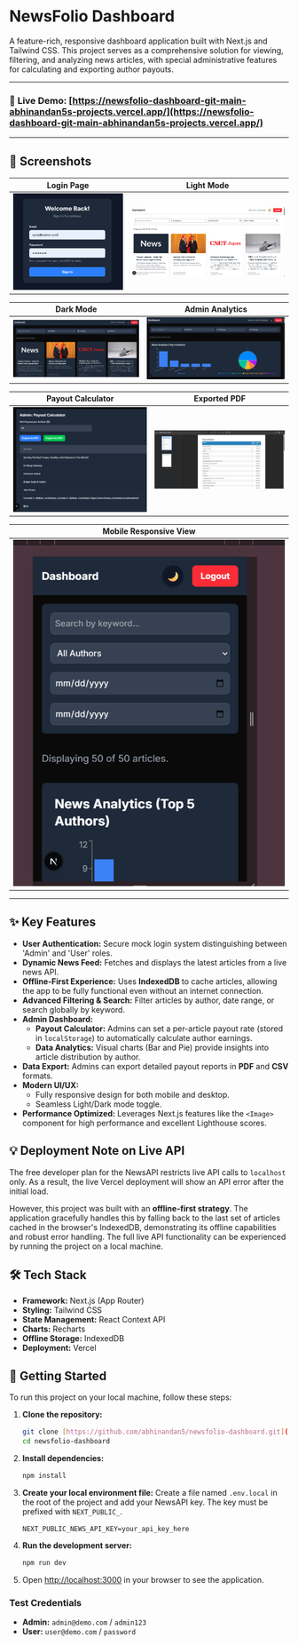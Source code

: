 # NewsFolio Dashboard

A feature-rich, responsive dashboard application built with Next.js and Tailwind CSS. This project serves as a comprehensive solution for viewing, filtering, and analyzing news articles, with special administrative features for calculating and exporting author payouts.

---

### 🚀 **Live Demo:** [https://newsfolio-dashboard-git-main-abhinandan5s-projects.vercel.app/](https://newsfolio-dashboard-git-main-abhinandan5s-projects.vercel.app/)

---

## 📸 Screenshots

| Login Page | Light Mode |
| :---: | :---: |
| ![Login Page](public/images/Login-Page.png) | ![Dashboard Light Mode](public/images/dashboard-light.png) |

| Dark Mode | Admin Analytics |
| :---: | :---: |
| ![Dashboard Dark Mode](public/images/dashboard-dark.png) | ![Admin News Analytics](public/images/admin-News-Analytics-Charts.png) |

| Payout Calculator | Exported PDF |
| :---: | :---: |
| ![Admin Payout Calculator](public/images/admin-payout-calculator-1.png) | ![Downloaded PDF Report](public/images/downloaded-pdf.png) |

| Mobile Responsive View |
| :---: |
| ![Mobile View 1](public/images/mobile-view-1.png) |

---

## ✨ Key Features

-   **User Authentication:** Secure mock login system distinguishing between 'Admin' and 'User' roles.
-   **Dynamic News Feed:** Fetches and displays the latest articles from a live news API.
-   **Offline-First Experience:** Uses **IndexedDB** to cache articles, allowing the app to be fully functional even without an internet connection.
-   **Advanced Filtering & Search:** Filter articles by author, date range, or search globally by keyword.
-   **Admin Dashboard:**
    -   **Payout Calculator:** Admins can set a per-article payout rate (stored in `localStorage`) to automatically calculate author earnings.
    -   **Data Analytics:** Visual charts (Bar and Pie) provide insights into article distribution by author.
-   **Data Export:** Admins can export detailed payout reports in **PDF** and **CSV** formats.
-   **Modern UI/UX:**
    -   Fully responsive design for both mobile and desktop.
    -   Seamless Light/Dark mode toggle.
-   **Performance Optimized:** Leverages Next.js features like the `<Image>` component for high performance and excellent Lighthouse scores.

## 💡 Deployment Note on Live API

The free developer plan for the NewsAPI restricts live API calls to `localhost` only. As a result, the live Vercel deployment will show an API error after the initial load.

However, this project was built with an **offline-first strategy**. The application gracefully handles this by falling back to the last set of articles cached in the browser's IndexedDB, demonstrating its offline capabilities and robust error handling. The full live API functionality can be experienced by running the project on a local machine.

## 🛠️ Tech Stack

-   **Framework:** Next.js (App Router)
-   **Styling:** Tailwind CSS
-   **State Management:** React Context API
-   **Charts:** Recharts
-   **Offline Storage:** IndexedDB
-   **Deployment:** Vercel

## 🚀 Getting Started

To run this project on your local machine, follow these steps:

1.  **Clone the repository:**
    ```bash
    git clone [https://github.com/abhinandan5/newsfolio-dashboard.git](https://github.com/abhinandan5/newsfolio-dashboard.git)
    cd newsfolio-dashboard
    ```

2.  **Install dependencies:**
    ```bash
    npm install
    ```
3.  **Create your local environment file:**
    Create a file named `.env.local` in the root of the project and add your NewsAPI key. The key must be prefixed with `NEXT_PUBLIC_`.
    ```
    NEXT_PUBLIC_NEWS_API_KEY=your_api_key_here
    ```

4.  **Run the development server:**
    ```bash
    npm run dev
    ```

5.  Open [http://localhost:3000](http://localhost:3000) in your browser to see the application.

### Test Credentials

-   **Admin:** `admin@demo.com` / `admin123`
-   **User:** `user@demo.com` / `password`